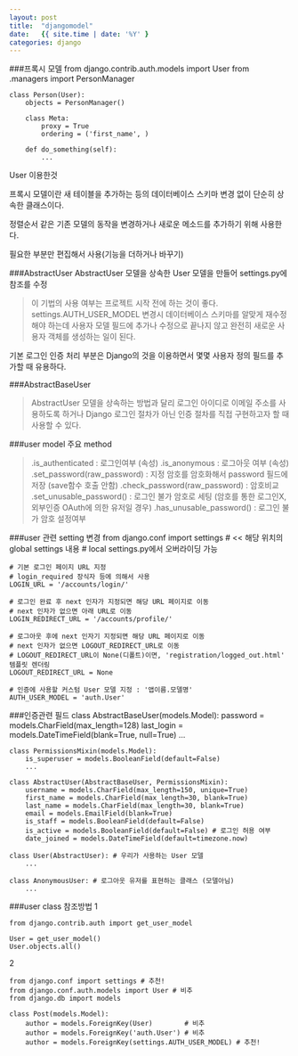 ```yaml
---
layout: post
title:  "djangomodel"
date:   {{ site.time | date: '%Y' }
categories: django
---
```

###프록시 모델
    from django.contrib.auth.models import User
    from .managers import PersonManager

    class Person(User):
        objects = PersonManager()

        class Meta:
            proxy = True
            ordering = ('first_name', )

        def do_something(self):
            ...
User 이용한것

프록시 모델이란 새 테이블을 추가하는 등의 데이터베이스 스키마 변경 없이 단순히 상속한 클래스이다.

정렬순서 같은 기존 모델의 동작을 변경하거나 새로운 메소드를 추가하기 위해 사용한다.

필요한 부분만 편집해서 사용(기능을 더하거나 바꾸기)

###AbstractUser
AbstractUser 모델을 상속한 User 모델을 만들어 settings.py에 참조를 수정
>이 기법의 사용 여부는 프로젝트 시작 전에 하는 것이 좋다.
> settings.AUTH_USER_MODEL 변경시 데이터베이스 스키마를 알맞게 재수정해야 하는데 사용자 모델 필드에 추가나 수정으로 끝나지 않고 완전히 새로운 사용자 객체를 생성하는 일이 된다.

기본 로그인 인증 처리 부분은 Django의 것을 이용하면서 몇몇 사용자 정의 필드를 추가할 때 유용하다.


###AbstractBaseUser

>AbstractUser 모델을 상속하는 방법과 달리 로그인 아이디로 이메일 주소를 사용하도록 하거나 Django 로그인 절차가 아닌 인증 절차를 직접 구현하고자 할 때 사용할 수 있다.





###user model 주요 method
>.is_authenticated : 로그인여부 (속성)
.is_anonymous : 로그아웃 여부 (속성)
.set_password(raw_password) : 지정 암호를 암호화해서 password 필드에 저장 (save함수 호출 안함)
.check_password(raw_password) : 암호비교
.set_unusable_password() : 로그인 불가 암호로 세팅 (암호를 통한 로그인X, 외부인증 OAuth에 의한 유저일 경우)
.has_unusable_password() : 로그인 불가 암호 설정여부

###user 관련 setting 변경
    from django.conf import settings # << 해당 위치의 global settings 내용
    # local settings.py에서 오버라이딩 가능

    # 기본 로그인 페이지 URL 지정
    # login_required 장식자 등에 의해서 사용
    LOGIN_URL = '/accounts/login/'

    # 로그인 완료 후 next 인자가 지정되면 해당 URL 페이지로 이동
    # next 인자가 없으면 아래 URL로 이동
    LOGIN_REDIRECT_URL = '/accounts/profile/'

    # 로그아웃 후에 next 인자기 지정되면 해당 URL 페이지로 이동
    # next 인자가 없으면 LOGOUT_REDIRECT_URL로 이동
    # LOGOUT_REDIRECT_URL이 None(디폴트)이면, 'registration/logged_out.html' 템플릿 렌더링
    LOGOUT_REDIRECT_URL = None

    # 인증에 사용할 커스텀 User 모델 지정 : '앱이름.모델명'
    AUTH_USER_MODEL = 'auth.User'

###인증관련 필드
    class AbstractBaseUser(models.Model):
        password = models.CharField(max_length=128)
        last_login = models.DateTimeField(blank=True, null=True)
        ...

    class PermissionsMixin(models.Model):
        is_superuser = models.BooleanField(default=False)
        ...

    class AbstractUser(AbstractBaseUser, PermissionsMixin):
        username = models.CharField(max_length=150, unique=True)
        first_name = models.CharField(max_length=30, blank=True)  
        last_name = models.CharField(max_length=30, blank=True)
        email = models.EmailField(blank=True)
        is_staff = models.BooleanField(default=False)
        is_active = models.BooleanField(default=False) # 로그인 허용 여부
        date_joined = models.DateTimeField(default=timezone.now)

    class User(AbstractUser): # 우리가 사용하는 User 모델
        ...

    class AnonymousUser: # 로그아웃 유저를 표현하는 클래스 (모델아님)
        ...

###user class 참조방법
1

    from django.contrib.auth import get_user_model

    User = get_user_model()
    User.objects.all()

2

    from django.conf import settings # 추천!
    from django.conf.auth.models import User # 비추
    from django.db import models

    class Post(models.Model):
        author = models.ForeignKey(User) 		# 비추
        author = models.ForeignKey('auth.User') # 비추
        author = models.ForeignKey(settings.AUTH_USER_MODEL) # 추천!



